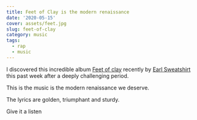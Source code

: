 ```yaml
---
title: Feet of Clay is the modern renaissance
date: '2020-05-15'
cover: assets/feet.jpg
slug: feet-of-clay
category: music
tags:
  - rap
  - music
---
```


I discovered this incredible album [Feet of clay](https://genius.com/albums/Earl-sweatshirt/Feet-of-clay-deluxe) recently by [Earl Sweatshirt](https://www.earlsweatshirt.com/) this past week after a deeply challenging period.

This is the music is the modern renaissance we deserve.

The lyrics are golden, triumphant and sturdy.

Give it a listen 
